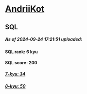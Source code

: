 # [AndriiKot](https://www.codewars.com/users/AndriiKot) 
## SQL
##### As of 2024-09-24 17:21:51 uploaded:
#### SQL rank: 6 kyu
#### SQL score: 200
##### [7-kyu: 34](https://github.com/AndriiKot/SQL__CodeWars/tree/main/kyu-7)
##### [8-kyu: 50](https://github.com/AndriiKot/SQL__CodeWars/tree/main/kyu-8)
